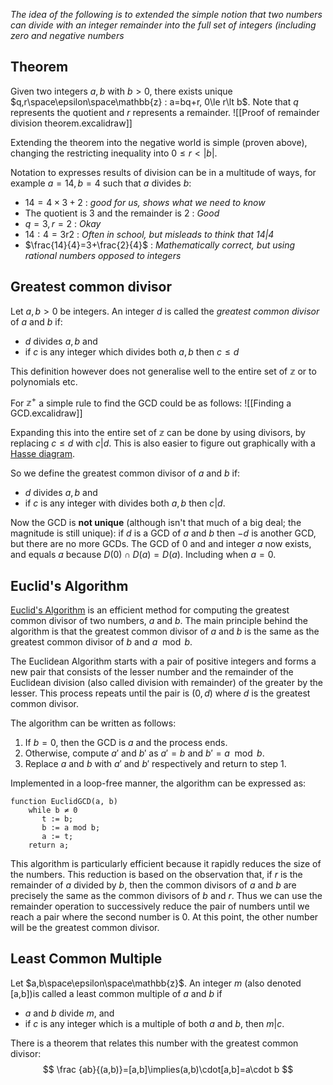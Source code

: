 *The idea of the following is to extended the simple notion that two numbers can divide with an integer remainder into the full set of integers (including zero and negative numbers*
## Theorem
Given two integers $a,b$ with $b>0$, there exists unique $q,r\space\epsilon\space\mathbb{z} : a=bq+r, 0\le r\lt b$. Note that $q$ represents the quotient and $r$ represents a remainder.
![[Proof of remainder division theorem.excalidraw]]

Extending the theorem into the negative world is simple (proven above), changing the restricting inequality into $0\le r \lt |b|$.

Notation to expresses results of division can be in a multitude of ways, for example $a=14, b=4$ such that $a$ divides $b$:
 - $14=4\times3+2$ : *good for us, shows what we need to know*
 - The quotient is $3$ and the remainder is $2$ : *Good*
 - $q=3,r=2$ : *Okay*
 - $14:4=3\text{r}2$ : *Often in school, but misleads to think that $14|4$*
 - $\frac{14}{4}=3+\frac{2}{4}$ : *Mathematically correct, but using rational numbers opposed to integers*

## Greatest common divisor
Let $a,b > 0$ be integers. An integer $d$ is called the *greatest common divisor* of $a$ and $b$ if:
 - $d$ divides $a,b$ and
 - if $c$ is any integer which divides both $a,b$ then $c\le d$

This definition however does not generalise well to the entire set of $\mathbb{z}$ or to polynomials etc.

For $\mathbb{z}^+$ a simple rule to find the GCD could be as follows:
![[Finding a GCD.excalidraw]]

Expanding this into the entire set of $\mathbb{z}$ can be done by using divisors, by replacing $c\le d$ with $c|d$. This is also easier to figure out graphically with a [Hasse diagram](Prime%20factorisation.md).

So we define the greatest common divisor of $a$ and $b$ if:
 - $d$ divides $a,b$ and
 - if $c$ is any integer with divides both $a,b$ then $c|d$.

Now the GCD is **not unique** (although isn't that much of a big deal; the magnitude is still unique): if $d$ is a GCD of $a$ and $b$ then $-d$ is another GCD, but there are no more GCDs. The GCD of $0$ and and integer $a$ now exists, and equals $a$ because $D(0) \cap D(a) = D(a)$. Including when $a = 0$.

## Euclid's Algorithm
[Euclid's Algorithm](Euclidean%20algorithm%20(original%20note).md) is an efficient method for computing the greatest common divisor of two numbers, $a$ and $b$. The main principle behind the algorithm is that the greatest common divisor of $a$ and $b$ is the same as the greatest common divisor of $b$ and $a \mod b$.

The Euclidean Algorithm starts with a pair of positive integers and forms a new pair that consists of the lesser number and the remainder of the Euclidean division (also called division with remainder) of the greater by the lesser. This process repeats until the pair is $(0, d)$ where $d$ is the greatest common divisor.

The algorithm can be written as follows:

1. If $b = 0$, then the GCD is $a$ and the process ends.
2. Otherwise, compute $a'$ and $b'$ as $a' = b$ and $b' = a \mod b$.
3. Replace $a$ and $b$ with $a'$ and $b'$ respectively and return to step 1.

Implemented in a loop-free manner, the algorithm can be expressed as:

```
function EuclidGCD(a, b)
    while b ≠ 0
       t := b; 
       b := a mod b; 
       a := t; 
    return a;
```

This algorithm is particularly efficient because it rapidly reduces the size of the numbers. This reduction is based on the observation that, if $r$ is the remainder of $a$ divided by $b$, then the common divisors of $a$ and $b$ are precisely the same as the common divisors of $b$ and $r$. Thus we can use the remainder operation to successively reduce the pair of numbers until we reach a pair where the second number is $0$. At this point, the other number will be the greatest common divisor.
## Least Common Multiple
Let $a,b\space\epsilon\space\mathbb{z}$. An integer $m$ (also denoted \[a,b])is called a least common multiple of $a$ and $b$ if
 - $a$ and $b$ divide $m$, and
 - if $c$ is any integer which is a multiple of both $a$ and $b$, then $m|c$.

There is a theorem that relates this number with the greatest common divisor:
$$
\frac {ab}{(a,b)}=[a,b]\implies(a,b)\cdot[a,b]=a\cdot b
$$